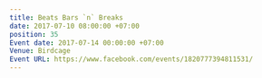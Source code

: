 ```yaml
---
title: Beats Bars `n` Breaks
date: 2017-07-10 08:00:00 +07:00
position: 35
Event date: 2017-07-14 00:00:00 +07:00
Venue: Birdcage
Event URL: https://www.facebook.com/events/1820777394811531/
---
```


